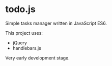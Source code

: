 # todo.js
Simple tasks manager written in JavaScript ES6.

This project uses:
- jQuery
- handlebars.js

Very early development stage.
